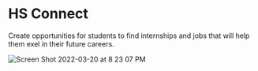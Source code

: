 # HS Connect

Create opportunities for students to find internships and jobs that will help them exel in their future careers.

![Screen Shot 2022-03-20 at 8 23 07 PM](https://user-images.githubusercontent.com/47117192/159194906-531f6c20-4d67-45ab-ba6a-150fededfb64.png)
